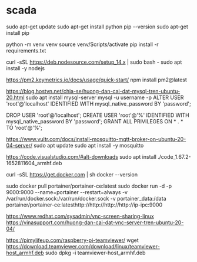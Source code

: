 # scada
<!-- Language Python -->
sudo apt-get update
sudo apt-get install python
pip --version
sudo apt-get install pip
<!-- Project -->
python -m venv venv
source venv/Scripts/activate
pip install -r requirements.txt
<!-- Nodejs -->
curl -sSL https://deb.nodesource.com/setup_14.x | sudo bash -
sudo apt install -y nodejs
<!-- Process Management -->
https://pm2.keymetrics.io/docs/usage/quick-start/
npm install pm2@latest
<!-- Database -->
https://blog.hostvn.net/chia-se/huong-dan-cai-dat-mysql-tren-ubuntu-20.html
sudo apt install mysql-server
mysql -u username -p
ALTER USER 'root'@'localhost' IDENTIFIED WITH mysql_native_password BY 'password';

DROP USER 'root'@'localhost';
CREATE USER 'root'@'%' IDENTIFIED WITH mysql_native_password BY 'password';
GRANT ALL PRIVILEGES ON * . * TO 'root'@'%';

<!-- MQTT -->
https://www.vultr.com/docs/install-mosquitto-mqtt-broker-on-ubuntu-20-04-server/
sudo apt update 
sudo apt install -y mosquitto
<!-- Secure the Mosquitto Server -->

<!-- Visual studio Code -->
https://code.visualstudio.com/#alt-downloads
sudo apt install ./code_1.67.2-1652811604_armhf.deb
<!-- Docker -->
curl -sSL https://get.docker.com | sh
docker --version
<!-- Container management of Docker -->
sudo docker pull portainer/portainer-ce:latest
sudo docker run -d -p 9000:9000 --name=portainer --restart=always -v /var/run/docker.sock:/var/run/docker.sock -v portainer_data:/data portainer/portainer-ce:latesthttp://http://http://http://ip-ipc:9000
<!-- remote computer VNC -->
https://www.redhat.com/sysadmin/vnc-screen-sharing-linux
https://vinasupport.com/huong-dan-cai-dat-vnc-server-tren-ubuntu-20-04/
<!-- remote computer TeamViewer -->
https://pimylifeup.com/raspberry-pi-teamviewer/
wget https://download.teamviewer.com/download/linux/teamviewer-host_armhf.deb
sudo dpkg -i teamviewer-host_armhf.deb